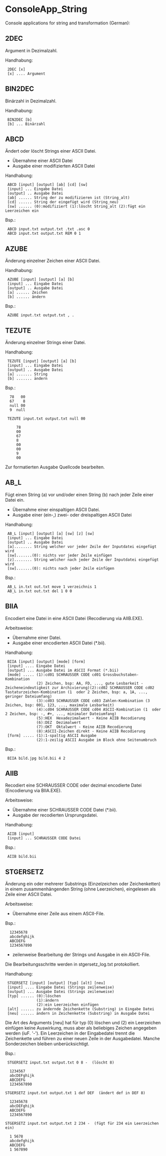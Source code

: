 # ConsoleApp_String
Console applications for string and transformation (German):
## 2DEC

Argument in Dezimalzahl.

Handhabung:

     2DEC [x] 
     [x] .... Argument

## BIN2DEC

Binärzahl in Dezimalzahl.

Handhabung:

     BIN2DEC [b]
     [b] ... Binärzahl

## ABCD

Ändert oder löscht Strings einer ASCII Datei.

- Übernahme einer ASCII Datei
- Ausgabe einer modifizierten ASCII Datei

Handhabung:
        
     ABCD [input] [output] [ab] [cd] [sw]
     [input] ... Eingabe Datei
     [output] .. Ausgabe Datei 
     [ab] ...... String der zu modifizieren ist (String_alt)
     [cd] ...... String der eingefügt wird (String_neu)
     [sw] ...... (0):modifiziert (1):löscht String_alt (2):fügt ein Leerzeichen ein

Bsp.: 

     ABCD input.txt output.txt .txt .asc 0
     ABCD input.txt output.txt REM 0 1

## AZUBE

Änderung einzelner Zeichen einer ASCII Datei.
   
Handhabung:

     AZUBE [input] [output] [a] [b] 
     [input] ... Eingabe Datei
     [output] .. Ausgabe Datei 
     [a] ...... Zeichen
     [b] ...... ändern 

Bsp.: 

     AZUBE input.txt output.txt , .

## TEZUTE

Änderung einzelner Strings einer Datei.
 
Handhabung:

     TEZUTE [input] [output] [a] [b] 
     [input] ... Eingabe Datei
     [output] .. Ausgabe Datei 
     [a] ....... String
     [b] ....... ändern 

Bsp.:

      78   00
      67    8
      null 00
      9  null

     TEZUTE input.txt output.txt null 00

         78
         00
         67
         8
         00
         00
         9
         00

Zur formatierten Ausgabe Quellcode bearbeiten.
## AB_L

Fügt einen String (a) vor und/oder einen String (b) nach jeder Zeile einer Datei ein.
	
- Übernahme einer einspaltigen ASCII Datei. 
- Ausgabe einer (ein-,) zwei- oder dreispaltigen ASCII Datei

Handhabung:

     AB_L [input] [output] [a] [sw] [z] [sw]
     [input] ... Eingabe Datei 
     [output] .. Ausgabe Datei 
     [a]........ String welcher vor jeder Zeile der Inputdatei eingefügt wird
     [sw].......(0): nichts vor jeder Zeile einfügen
     [z]........ String welcher nach jeder Zeile der Inputdatei eingefügt wird
     [sw].......(0): nichts nach jeder Zeile einfügen

Bsp.: 

     AB_L in.txt out.txt move 1 verzeichnis 1 
     AB_L in.txt out.txt del 1 0 0
## BIIA

Encodiert eine Datei in eine ASCII Datei (Recodierung via AIIB.EXE).

Arbeitsweise:

- Übernahme einer Datei. 
- Ausgabe einer encodierten ASCII Datei (*.bii).

Handhabung:

     BIIA [input] [output] [mode] [form]
     [input] .... Eingabe Datei
     [output] ... Ausgabe Datei im ASCII Format (*.bii)
     [mode] ..... (1):cd01 SCHRAUSSER CODE cd01 Grossbuchstaben-Kombination 
                  (2) Zeichen, bsp: AA, FD, ..., gute Lesbarkeit - Zeicheneindeutigkeit zur Archivierung)(2):cd02 SCHRAUSSER CODE cd02 Tastaturzeichen-Kombination (1  oder 2 Zeichen, bsp: a, 1A, ..., geringer Dateiumfang) 
                  (3):cd03 SCHRAUSSER CODE cd03 Zahlen-Kombination (3 Zeichen, bsp: 001, 123, ..., maximale Lesbarkeit)
                  (4):cd04 SCHRAUSSER CODE cd04 ASCII-Kombination (1  oder 2 Zeichen, bsp: -, #+, ..., minimaler Dateiumfang) 
                  (5):HEX  Hexadezimalwert - Keine AIIB Recodierung
                  (6):DEZ  Dezimalwert
                  (7):OKT  Oktalwert - Keine AIIB Recodierung
                  (8):ASCII-Zeichen direkt - Keine AIIB Recodierung
     [form] ..... (1):1-spaltig ASCII Ausgabe 
                  (2):1-zeilig ASCII Ausgabe im Block ohne Seitenumbruch 

Bsp.:  

     BIIA bild.jpg bild.bii 4 2
## AIIB

Recodiert eine SCHRAUSSER CODE oder dezimal encodierte Datei (Encodierung via BIIA.EXE).

Arbeitsweise:

- Übernahme einer SCHRAUSSER CODE Datei (*.bii). 
- Ausgabe der recodierten Ursprungsdatei.

Handhabung:

     AIIB [input]
     [input] ... SCHRAUSSER CODE Datei 

Bsp.:   

     AIIB bild.bii

## STGERSETZ

Änderung ein oder mehrerer Substrings (Einzelzeichen oder Zeichenketten) in einem zusammenhängenden String (ohne Leerzeichen), eingelesen als Zeile einer ASCII Datei. 

Arbeitsweise:

- Übernahme einer Zeile aus einem ASCII-File. 

Bsp.: 	
  
      12345678
	  abcdefghijk
	  ABCDEFG
	  1234567890

- zeilenweise Bearbeitung der Strings und Ausgabe in ein ASCII-File.

Die Bearbeitungsschritte werden in stgersetz_log.txt protokolliert.

Handhabung:

     STGERSETZ [input] [output] [typ] [alt] [neu]
     [input] .... Eingabe Datei (Strings zeilenweise)
     [output] ... Ausgabe Datei (Strings zeilenweise)
     [typ] ...... (0):löschen
                  (1):ändern
                  (2):ein Leerzeichen einfügen
     [alt] ...... zu ändernde Zeichenkette (Substring) in Eingabe Datei
     [neu] ...... ändern in Zeichenkette (Substring) in Ausgabe Datei

Die Art des Arguments [neu] hat für typ (0) löschen und (2) ein Leerzeichen einfügen keine Auswirkung, muss aber als beliebiges Zeichen angegeben werden (iuF.  '-').
Ein Leerzeichen in der Eingabedatei trennt die Zeichenkette und führen zu einer neuen Zeile in der Ausgabedatei. Manche Sonderzeichen bleiben unberücksichtigt.

Bsp.: 	

     STGERSETZ input.txt output.txt 0 8 -  (löscht 8)
     
      1234567
	  abcDEFghijk
	  ABCDEFG
	  1234567890

 	STGERSETZ input.txt output.txt 1 def DEF  (ändert def in DEF 8)
    
  	  12345678
	  abcDEFghijk
	  ABCDEFG
	  1234567890

    STGERSETZ input.txt output.txt 2 234 -  (fügt für 234 ein Leerzeichen ein)
      
  	  1 5678
	  abcdefghijk
	  ABCDEFG
	  1 567890
